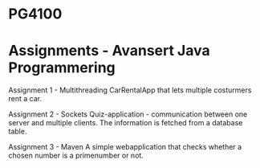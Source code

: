 # PG4100

# Assignments - Avansert Java Programmering 

Assignment 1 - Multithreading
CarRentalApp that lets multiple costurmers rent a car.

Assignment 2 - Sockets
Quiz-application - communication between one server and multiple clients. The information is fetched from a database table.

Assignment 3 - Maven 
A simple webapplication that checks whether a chosen number is a primenumber or not.




